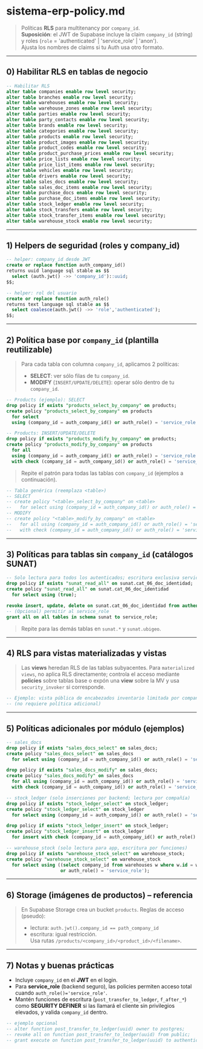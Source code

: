 
# sistema-erp-policy.md

> Políticas **RLS** para multitenancy por `company_id`.  
> **Suposición**: el JWT de Supabase incluye la claim `company_id` (string) y roles (`role` = 'authenticated' | 'service_role' | 'anon').  
> Ajusta los nombres de claims si tu Auth usa otro formato.

---

## 0) Habilitar RLS en tablas de negocio

```sql
-- Habilitar RLS
alter table companies enable row level security;
alter table branches enable row level security;
alter table warehouses enable row level security;
alter table warehouse_zones enable row level security;
alter table parties enable row level security;
alter table party_contacts enable row level security;
alter table brands enable row level security;
alter table categories enable row level security;
alter table products enable row level security;
alter table product_images enable row level security;
alter table product_codes enable row level security;
alter table product_purchase_prices enable row level security;
alter table price_lists enable row level security;
alter table price_list_items enable row level security;
alter table vehicles enable row level security;
alter table drivers enable row level security;
alter table sales_docs enable row level security;
alter table sales_doc_items enable row level security;
alter table purchase_docs enable row level security;
alter table purchase_doc_items enable row level security;
alter table stock_ledger enable row level security;
alter table stock_transfers enable row level security;
alter table stock_transfer_items enable row level security;
alter table warehouse_stock enable row level security;
```

---

## 1) Helpers de seguridad (roles y company_id)

```sql
-- helper: company_id desde JWT
create or replace function auth_company_id()
returns uuid language sql stable as $$
  select (auth.jwt() ->> 'company_id')::uuid;
$$;

-- helper: rol del usuario
create or replace function auth_role()
returns text language sql stable as $$
  select coalesce(auth.jwt() ->> 'role','authenticated');
$$;
```

---

## 2) Política base por `company_id` (plantilla reutilizable)

> Para cada tabla con columna `company_id`, aplicamos 2 políticas:
> - **SELECT**: ver sólo filas de tu `company_id`.
> - **MODIFY** (`INSERT/UPDATE/DELETE`): operar sólo dentro de tu `company_id`.

```sql
-- Products (ejemplo): SELECT
drop policy if exists "products_select_by_company" on products;
create policy "products_select_by_company" on products
  for select
  using (company_id = auth_company_id() or auth_role() = 'service_role');

-- Products: INSERT/UPDATE/DELETE
drop policy if exists "products_modify_by_company" on products;
create policy "products_modify_by_company" on products
  for all
  using (company_id = auth_company_id() or auth_role() = 'service_role')
  with check (company_id = auth_company_id() or auth_role() = 'service_role');
```

> Repite el patrón para todas las tablas con `company_id` (ejemplos a continuación).

```sql
-- Tabla genérica (reemplaza <table>)
-- SELECT
-- create policy "<table>_select_by_company" on <table>
--   for select using (company_id = auth_company_id() or auth_role() = 'service_role');
-- MODIFY
-- create policy "<table>_modify_by_company" on <table>
--   for all using (company_id = auth_company_id() or auth_role() = 'service_role')
--   with check (company_id = auth_company_id() or auth_role() = 'service_role');
```

---

## 3) Políticas para tablas sin `company_id` (catálogos SUNAT)

```sql
-- Solo lectura para todos los autenticados; escritura exclusiva service_role
drop policy if exists "sunat_read_all" on sunat.cat_06_doc_identidad;
create policy "sunat_read_all" on sunat.cat_06_doc_identidad
  for select using (true);

revoke insert, update, delete on sunat.cat_06_doc_identidad from authenticated, anon;
-- (Opcional) permitir al service_role
grant all on all tables in schema sunat to service_role;
```

> Repite para las demás tablas en `sunat.*` y `sunat.ubigeo`.

---

## 4) RLS para vistas materializadas y vistas

> Las **views** heredan RLS de las tablas subyacentes. Para `materialized views`, no aplica RLS directamente; controla el acceso mediante **policies** sobre tablas base o expón una **view** sobre la MV y usa `security_invoker` si corresponde.

```sql
-- Ejemplo: vista pública de encabezados inventario limitada por company_id a través de tablas base
-- (no requiere política adicional)
```

---

## 5) Políticas adicionales por módulo (ejemplos)

```sql
-- sales_docs
drop policy if exists "sales_docs_select" on sales_docs;
create policy "sales_docs_select" on sales_docs
  for select using (company_id = auth_company_id() or auth_role() = 'service_role');

drop policy if exists "sales_docs_modify" on sales_docs;
create policy "sales_docs_modify" on sales_docs
  for all using (company_id = auth_company_id() or auth_role() = 'service_role')
  with check (company_id = auth_company_id() or auth_role() = 'service_role');

-- stock_ledger (solo inserciones por backend; lectura por compañía)
drop policy if exists "stock_ledger_select" on stock_ledger;
create policy "stock_ledger_select" on stock_ledger
  for select using (company_id = auth_company_id() or auth_role() = 'service_role');

drop policy if exists "stock_ledger_insert" on stock_ledger;
create policy "stock_ledger_insert" on stock_ledger
  for insert with check (company_id = auth_company_id() or auth_role() = 'service_role');

-- warehouse_stock (solo lectura para app, escritura por funciones)
drop policy if exists "warehouse_stock_select" on warehouse_stock;
create policy "warehouse_stock_select" on warehouse_stock
  for select using ((select company_id from warehouses w where w.id = warehouse_id) = auth_company_id()
                    or auth_role() = 'service_role');
```

---

## 6) Storage (imágenes de productos) – referencia

> En Supabase Storage crea un bucket `products`. Reglas de acceso (pseudo):  
> - lectura: `auth.jwt().company_id == path_company_id`  
> - escritura: igual restricción.  
> Usa rutas `/products/<company_id>/<product_id>/<filename>`.

---

## 7) Notas y buenas prácticas

- Incluye `company_id` en el **JWT** en el login.  
- Para **service_role** (backend seguro), las policies permiten acceso total cuando `auth_role()='service_role'`.
- Mantén funciones de escritura (`post_transfer_to_ledger`, `f_after_*`) como **SEGURITY DEFINER** si las llamará el cliente sin privilegios elevados, y valida `company_id` dentro.
```sql
-- ejemplo opcional
-- alter function post_transfer_to_ledger(uuid) owner to postgres;
-- revoke all on function post_transfer_to_ledger(uuid) from public;
-- grant execute on function post_transfer_to_ledger(uuid) to authenticated;
```
